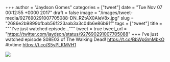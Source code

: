 
+++
author = "Jaydson Gomes"
categories = ["tweet"]
date = "Tue Nov 07 00:12:55 +0000 2017"
draft = false
image = "/images/tweet-media/927690291007705088-DN_RZtAX0AIeV8x.jpg"
slug = "2686e2b9899bfbab56f223aab3a3c04b6e86b91f"
tags = ["tweet"]
title = """I've just watched episode..."""
tweet = true
tweet_url = "https://twitter.com/jaydson/status/927690291007705088"
+++
I've just watched episode S08E03 of The Walking Dead! https://t.co/BbWpGmMbkO #tvtime https://t.co/S5yPLKMVH1

![](/images/tweet-media/927690291007705088-DN_RZtAX0AIeV8x.jpg)
